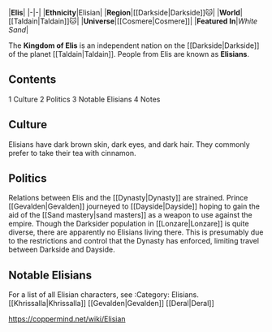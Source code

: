 |**Elis**|
|-|-|
|**Ethnicity**|Elisian|
|**Region**|[[Darkside\|Darkside]]🐱︎|
|**World**|[[Taldain\|Taldain]]🐱︎|
|**Universe**|[[Cosmere\|Cosmere]]|
|**Featured In**|*White Sand*|

The **Kingdom of Elis** is an independent nation on the [[Darkside\|Darkside]] of the planet [[Taldain\|Taldain]]. People from Elis are known as **Elisians**.

## Contents

1 Culture
2 Politics
3 Notable Elisians
4 Notes


## Culture
Elisians have dark brown skin, dark eyes, and dark hair. They commonly prefer to take their tea with cinnamon.

## Politics
Relations between Elis and the [[Dynasty\|Dynasty]] are strained. Prince [[Gevalden\|Gevalden]] journeyed to [[Dayside\|Dayside]] hoping to gain the aid of the [[Sand mastery\|sand masters]] as a weapon to use against the empire.
Though the Darksider population in [[Lonzare\|Lonzare]] is quite diverse, there are apparently no Elisians living there. This is presumably due to the restrictions and control that the Dynasty has enforced, limiting travel between Darkside and Dayside.

## Notable Elisians
For a list of all Elisian characters, see :Category: Elisians.
[[Khrissalla\|Khrissalla]]
[[Gevalden\|Gevalden]]
[[Deral\|Deral]]


https://coppermind.net/wiki/Elisian